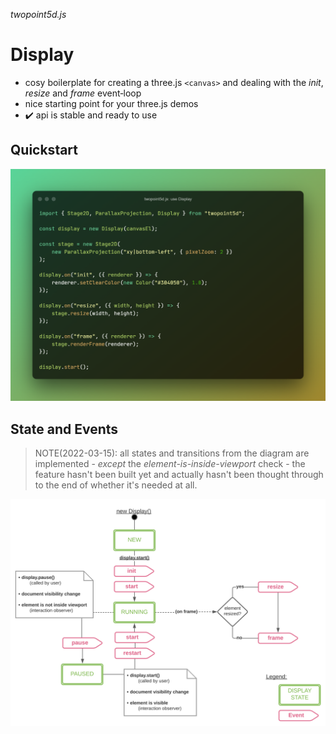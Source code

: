 *twopoint5d.js*
# Display

- cosy boilerplate for creating a three.js `<canvas>` and dealing with the _init_, _resize_ and _frame_ event&#x2011;loop
- nice starting point for your three.js demos
- :heavy_check_mark: api is stable and ready to use

## Quickstart

![Display Quickstart](./display/use-display.png)

## State and Events

> NOTE(2022-03-15): all states and transitions from the diagram are implemented -
_except_ the _element-is-inside-viewport_ check -
the feature hasn't been built yet and actually hasn't been thought through to the end of whether it's needed at all.

![Display state and events](./display/display-state-and-events.svg)
